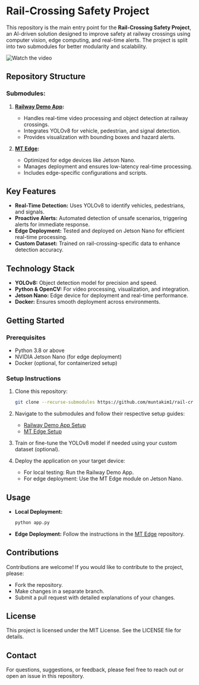 # Rail-Crossing Safety Project

This repository is the main entry point for the **Rail-Crossing Safety Project**, an AI-driven solution designed to improve safety at railway crossings using computer vision, edge computing, and real-time alerts. The project is split into two submodules for better modularity and scalability.

![Watch the video](assets/0114.gif)

## Repository Structure

### Submodules:

1. **[Railway Demo App](https://github.com/muntakim1/railway_demo_app):**

   - Handles real-time video processing and object detection at railway crossings.
   - Integrates YOLOv8 for vehicle, pedestrian, and signal detection.
   - Provides visualization with bounding boxes and hazard alerts.

2. **[MT Edge](https://github.com/muntakim1/mt-edge):**
   - Optimized for edge devices like Jetson Nano.
   - Manages deployment and ensures low-latency real-time processing.
   - Includes edge-specific configurations and scripts.

## Key Features

- **Real-Time Detection:** Uses YOLOv8 to identify vehicles, pedestrians, and signals.
- **Proactive Alerts:** Automated detection of unsafe scenarios, triggering alerts for immediate response.
- **Edge Deployment:** Tested and deployed on Jetson Nano for efficient real-time processing.
- **Custom Dataset:** Trained on rail-crossing-specific data to enhance detection accuracy.

## Technology Stack

- **YOLOv8:** Object detection model for precision and speed.
- **Python & OpenCV:** For video processing, visualization, and integration.
- **Jetson Nano:** Edge device for deployment and real-time performance.
- **Docker:** Ensures smooth deployment across environments.

## Getting Started

### Prerequisites

- Python 3.8 or above
- NVIDIA Jetson Nano (for edge deployment)
- Docker (optional, for containerized setup)

### Setup Instructions

1. Clone this repository:

   ```bash
   git clone --recurse-submodules https://github.com/muntakim1/rail-crossing-safety.git
   ```

2. Navigate to the submodules and follow their respective setup guides:

   - [Railway Demo App Setup](https://github.com/muntakim1/railway_demo_app#readme)
   - [MT Edge Setup](https://github.com/muntakim1/mt-edge#readme)

3. Train or fine-tune the YOLOv8 model if needed using your custom dataset (optional).

4. Deploy the application on your target device:
   - For local testing: Run the Railway Demo App.
   - For edge deployment: Use the MT Edge module on Jetson Nano.

## Usage

- **Local Deployment:**
  ```bash
  python app.py
  ```
- **Edge Deployment:**
  Follow the instructions in the [MT Edge](https://github.com/muntakim1/mt-edge#readme) repository.

## Contributions

Contributions are welcome! If you would like to contribute to the project, please:

- Fork the repository.
- Make changes in a separate branch.
- Submit a pull request with detailed explanations of your changes.

## License

This project is licensed under the MIT License. See the LICENSE file for details.

## Contact

For questions, suggestions, or feedback, please feel free to reach out or open an issue in this repository.
